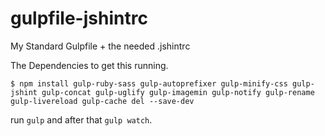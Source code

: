 gulpfile-jshintrc
=================

My Standard Gulpfile + the needed .jshintrc

The Dependencies to get this running.

    $ npm install gulp-ruby-sass gulp-autoprefixer gulp-minify-css gulp-jshint gulp-concat gulp-uglify gulp-imagemin gulp-notify gulp-rename gulp-livereload gulp-cache del --save-dev

run ```gulp``` and after that ```gulp watch```.
